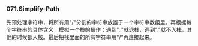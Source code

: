 ### 071.Simplify-Path

先预处理字符串，将所有用"/"分割的字符串放置于一个字符串数组里。再根据每个字符串的具体含义，模拟一个栈的操作：遇到".."就退栈，遇到"."就不入栈，其他的时候都入栈。最后把栈里面的所有字符串用"/"再连接起来。

